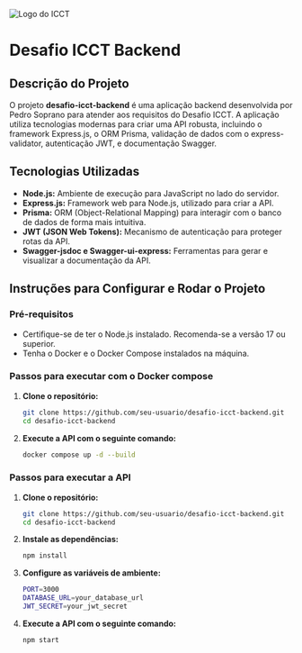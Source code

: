 ![Logo do ICCT](https://media.licdn.com/dms/image/C4D0BAQGQoDkJFUfLZA/company-logo_200_200/0/1644001737031/icct_instituto_cal_camp_de_tecnologia_logo?e=2147483647&v=beta&t=BccxJ0zHTvigHOk9docGZPqy0djsActYLGrVUcww1p4)

# Desafio ICCT Backend

## Descrição do Projeto

O projeto **desafio-icct-backend** é uma aplicação backend desenvolvida por Pedro Soprano para atender aos requisitos do Desafio ICCT. A aplicação utiliza tecnologias modernas para criar uma API robusta, incluindo o framework Express.js, o ORM Prisma, validação de dados com o express-validator, autenticação JWT, e documentação Swagger.

## Tecnologias Utilizadas

- **Node.js:** Ambiente de execução para JavaScript no lado do servidor.
- **Express.js:** Framework web para Node.js, utilizado para criar a API.
- **Prisma:** ORM (Object-Relational Mapping) para interagir com o banco de dados de forma mais intuitiva.
- **JWT (JSON Web Tokens):** Mecanismo de autenticação para proteger rotas da API.
- **Swagger-jsdoc e Swagger-ui-express:** Ferramentas para gerar e visualizar a documentação da API.

## Instruções para Configurar e Rodar o Projeto

### Pré-requisitos

- Certifique-se de ter o Node.js instalado. Recomenda-se a versão 17 ou superior.
- Tenha o Docker e o Docker Compose instalados na máquina.

### Passos para executar com o Docker compose

1. **Clone o repositório:**

   ```bash
   git clone https://github.com/seu-usuario/desafio-icct-backend.git
   cd desafio-icct-backend

1. **Execute a API com o seguinte comando:**

   ```bash
   docker compose up -d --build


### Passos para executar a API

1. **Clone o repositório:**

   ```bash
   git clone https://github.com/seu-usuario/desafio-icct-backend.git
   cd desafio-icct-backend

2. **Instale as dependências:**

   ```bash
   npm install

3. **Configure as variáveis de ambiente:**

    ```bash
    PORT=3000
    DATABASE_URL=your_database_url
    JWT_SECRET=your_jwt_secret


4. **Execute a API com o seguinte comando:**

    ```bash
    npm start